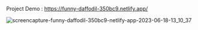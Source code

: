 Project Demo : https://funny-daffodil-350bc9.netlify.app/  

![screencapture-funny-daffodil-350bc9-netlify-app-2023-06-18-13_10_37](https://github.com/Nayan-Rashiya/Real-estate-website/assets/67497228/011837d1-0937-40cd-8ea2-aa83aefaf649)
